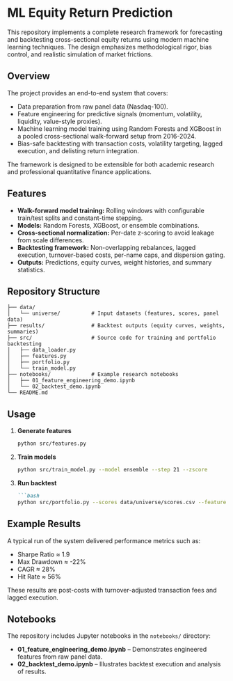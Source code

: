 # ML Equity Return Prediction

This repository implements a complete research framework for forecasting and backtesting cross-sectional equity returns using modern machine learning techniques. The design emphasizes methodological rigor, bias control, and realistic simulation of market frictions.

## Overview

The project provides an end-to-end system that covers:
- Data preparation from raw panel data (Nasdaq-100).
- Feature engineering for predictive signals (momentum, volatility, liquidity, value-style proxies).
- Machine learning model training using Random Forests and XGBoost in a pooled cross-sectional walk-forward setup from 2016-2024.
- Bias-safe backtesting with transaction costs, volatility targeting, lagged execution, and delisting return integration.

The framework is designed to be extensible for both academic research and professional quantitative finance applications.

## Features

- **Walk-forward model training:** Rolling windows with configurable train/test splits and constant-time stepping.
- **Models:** Random Forests, XGBoost, or ensemble combinations.
- **Cross-sectional normalization:** Per-date z-scoring to avoid leakage from scale differences.
- **Backtesting framework:** Non-overlapping rebalances, lagged execution, turnover-based costs, per-name caps, and dispersion gating.
- **Outputs:** Predictions, equity curves, weight histories, and summary statistics.

## Repository Structure

```
├── data/
│   └── universe/          # Input datasets (features, scores, panel data)
├── results/               # Backtest outputs (equity curves, weights, summaries)
├── src/                   # Source code for training and portfolio backtesting
│   ├── data_loader.py
│   ├── features.py
│   ├── portfolio.py
│   └── train_model.py
├── notebooks/             # Example research notebooks
│   ├── 01_feature_engineering_demo.ipynb
│   └── 02_backtest_demo.ipynb
└── README.md
```

## Usage

1. **Generate features**  
   ```bash
   python src/features.py
   ```

2. **Train models**  
   ```bash
   python src/train_model.py --model ensemble --step 21 --zscore
   ```

3. **Run backtest**  
   ```markdown
   ```bash
   python src/portfolio.py --scores data/universe/scores.csv --features data/universe/features.csv --horizon 21 --top_pct 0.06 --cost_bps 25 --execution_lag_days 1 --soft_weighting --softmax_temp 0.8 --name_vol_cap 0.02 --clip_ret 0.03 --dispersion_gate 1.2
   ```

## Example Results

A typical run of the system delivered performance metrics such as:  
- Sharpe Ratio ≈ 1.9  
- Max Drawdown ≈ -22%  
- CAGR ≈ 28%  
- Hit Rate ≈ 56%  

These results are post-costs with turnover-adjusted transaction fees and lagged execution.

## Notebooks

The repository includes Jupyter notebooks in the `notebooks/` directory:
- **01_feature_engineering_demo.ipynb** – Demonstrates engineered features from raw panel data.
- **02_backtest_demo.ipynb** – Illustrates backtest execution and analysis of results.


